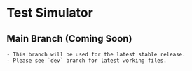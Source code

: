 # Test Simulator


## Main Branch (Coming Soon)
    - This branch will be used for the latest stable release.
    - Please see `dev` branch for latest working files.
